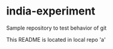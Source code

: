 india-experiment
================

Sample repository to test behavior of git

This README is located in local repo 'a'
